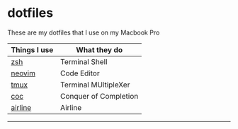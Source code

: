 # dotfiles

These are my dotfiles that I use on my Macbook Pro

|Things I use|What they do|
|-|-|
|[zsh](https://github.com/ohmyzsh/ohmyzsh)|Terminal Shell|
|[neovim](https://github.com/neovim/neovim)|Code Editor|
|[tmux](http://www.sromero.org/wiki/linux/aplicaciones/tmux)|Terminal MUltipleXer|
|[coc](https://github.com/neoclide/coc.nvim)|Conquer of Completion|
|[airline](https://github.com/vim-airline/vim-airline)|Airline|
---


